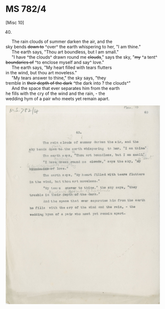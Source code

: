 # MS 782/4

[Misc 10]

40. 

&nbsp;&nbsp;&nbsp;&nbsp;&nbsp;The rain clouds of summer darken the air, and the \
sky bends ~~down to~~ ^over^ the earth whispering to her, "I am thine." \
&nbsp;&nbsp;&nbsp;&nbsp;&nbsp;The earth says, "Thou art boundless, but I am small." \
&nbsp;&nbsp;&nbsp;&nbsp;&nbsp;"I have ^the clouds^ drawn round me ~~clouds~~," says the sky, "~~my~~ ^a tent^ \
~~boundaries of~~ ^to enclose myself and say^ love." \
&nbsp;&nbsp;&nbsp;&nbsp;&nbsp;The earth says, "My heart filled with tears flutters \
in the wind, but thou art moveless." \
&nbsp;&nbsp;&nbsp;&nbsp;&nbsp;"My tears answer to thine," the sky says, "they \
tremble in ~~their depth of the dark~~ ^the dark into ? the clouds^" \
&nbsp;&nbsp;&nbsp;&nbsp;&nbsp;And the space that ever separates him from the earth \
he fills with the cry of the wind and the rain, - the \
wedding hym of a pair who meets yet remain apart. 

![p10](MS782_4-010.jpg)